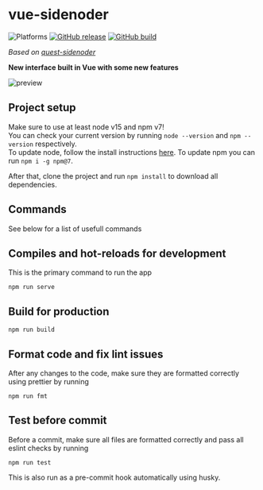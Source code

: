 # vue-sidenoder

![Platforms](https://img.shields.io/static/v1?label=platform&message=win%20%7C%20mac%20%7C%20linux&color=blue&style=for-the-badge)
[![GitHub release](https://img.shields.io/github/v/release/ov3rk1ll/vue-sidenoder?style=for-the-badge&sort=semver&label=release)](https://github.com/ov3rk1ll/vue-sidenoder/releases/latest)
[![GitHub build](https://img.shields.io/github/workflow/status/ov3rk1ll/vue-sidenoder/build-release/main?style=for-the-badge)](https://github.com/ov3rk1ll/vue-sidenoder/actions?query=workflow%3Abuild-release)

_Based on [quest-sidenoder](https://github.com/whitewhidow/quest-sidenoder)_

**New interface built in Vue with some new features**

![preview](https://i.imgur.com/Z80gSnU.gif)

## Project setup

Make sure to use at least node v15 and npm v7!  
You can check your current version by running `node --version` and `npm --version` respectively.  
To update node, follow the install instructions [here](https://nodejs.org/en/download/current/). To update npm you can run `npm i -g npm@7`.

After that, clone the project and run `npm install` to download all dependencies.

## Commands

See below for a list of usefull commands

## Compiles and hot-reloads for development

This is the primary command to run the app

```
npm run serve
```

## Build for production

```
npm run build
```

## Format code and fix lint issues

After any changes to the code, make sure they are formatted correctly using prettier by running

```
npm run fmt
```

## Test before commit

Before a commit, make sure all files are formatted correctly and pass all eslint checks by running

```
npm run test
```

This is also run as a pre-commit hook automatically using husky.
